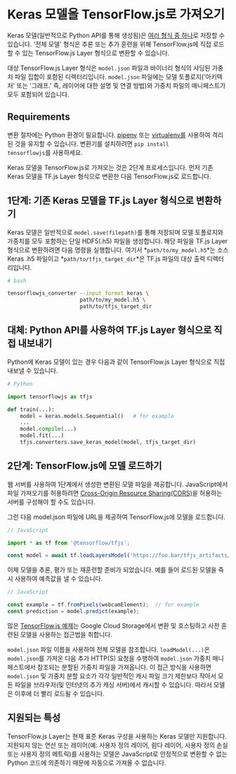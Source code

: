 # Keras 모델을 TensorFlow.js로 가져오기

Keras 모델(일반적으로 Python API를 통해 생성됨)은 [여러 형식 중 하나](https://keras.io/getting-started/faq/#how-can-i-save-a-keras-model)로 저장할 수 있습니다. '전체 모델' 형식은 추론 또는 추가 훈련을 위해 TensorFlow.js에 직접 로드할 수 있는 TensorFlow.js Layer 형식으로 변환할 수 있습니다.

대상 TensorFlow.js Layer 형식은 `model.json` 파일과 바이너리 형식의 샤딩된 가중치 파일 집합이 포함된 디렉터리입니다. `model.json` 파일에는 모델 토폴로지('아키텍처' 또는 '그래프.' 즉, 레이어에 대한 설명 및 연결 방법)와 가중치 파일의 매니페스트가 모두 포함되어 있습니다.

## Requirements

변환 절차에는 Python 환경이 필요합니다. [pipenv](https://github.com/pypa/pipenv) 또는 [virtualenv를](https://virtualenv.pypa.io) 사용하여 격리된 것을 유지할 수 있습니다. 변환기를 설치하려면 <code>pip install tensorflowjs</code>를 사용하세요.

Keras 모델을 TensorFlow.js로 가져오는 것은 2단계 프로세스입니다. 먼저 기존 Keras 모델을 TF.js Layer 형식으로 변환한 다음 TensorFlow.js로 로드합니다.

## 1단계: 기존 Keras 모델을 TF.js Layer 형식으로 변환하기

Keras 모델은 일반적으로 `model.save(filepath)`를 통해 저장되며 모델 토폴로지와 가중치를 모두 포함하는 단일 HDF5(.h5) 파일을 생성합니다. 해당 파일을 TF.js Layer 형식으로 변환하려면 다음 명령을 실행합니다. 여기서 *`path/to/my_model.h5`*는 소스 Keras .h5 파일이고 *`path/to/tfjs_target_dir`*은 TF.js 파일의 대상 출력 디렉터리입니다.

```sh
# bash

tensorflowjs_converter --input_format keras \
                       path/to/my_model.h5 \
                       path/to/tfjs_target_dir
```

## 대체: Python API를 사용하여 TF.js Layer 형식으로 직접 내보내기

Python에 Keras 모델이 있는 경우 다음과 같이 TensorFlow.js Layer 형식으로 직접 내보낼 수 있습니다.

```py
# Python

import tensorflowjs as tfjs

def train(...):
    model = keras.models.Sequential()   # for example
    ...
    model.compile(...)
    model.fit(...)
    tfjs.converters.save_keras_model(model, tfjs_target_dir)
```

## 2단계: TensorFlow.js에 모델 로드하기

웹 서버를 사용하여 1단계에서 생성한 변환된 모델 파일을 제공합니다. JavaScript에서 파일 가져오기를 허용하려면 [Cross-Origin Resource Sharing(CORS)](https://enable-cors.org/)을 허용하는 서버를 구성해야 할 수도 있습니다.

그런 다음 model.json 파일에 URL을 제공하여 TensorFlow.js에 모델을 로드합니다.

```js
// JavaScript

import * as tf from '@tensorflow/tfjs';

const model = await tf.loadLayersModel('https://foo.bar/tfjs_artifacts/model.json');
```

이제 모델을 추론, 평가 또는 재훈련할 준비가 되었습니다. 예를 들어 로드된 모델을 즉시 사용하여 예측값을 낼 수 있습니다.

```js
// JavaScript

const example = tf.fromPixels(webcamElement);  // for example
const prediction = model.predict(example);
```

많은 [TensorFlow.js 예제](https://github.com/tensorflow/tfjs-examples)는 Google Cloud Storage에서 변환 및 호스팅하고 사전 훈련된 모델을 사용하는 접근법을 취합니다.

`model.json` 파일 이름을 사용하여 전체 모델을 참조합니다. `loadModel(...)`은 `model.json`를 가져온 다음 추가 HTTP(S) 요청을 수행하여 `model.json` 가중치 매니페스트에서 참조되는 분할된 가중치 파일을 가져옵니다. 이 접근 방식을 사용하면 `model.json` 및 가중치 분할 요소가 각각 일반적인 캐시 파일 크기 제한보다 작아서 모든 파일을 브라우저(및 인터넷의 추가 캐싱 서버)에서 캐시할 수 있습니다. 따라서 모델은 이후에 더 빨리 로드될 수 있습니다.

## 지원되는 특성

TensorFlow.js Layer는 현재 표준 Keras 구성을 사용하는 Keras 모델만 지원합니다. 지원되지 않는 연산 또는 레이어(예: 사용자 정의 레이어, 람다 레이어, 사용자 정의 손실 또는 사용자 정의 메트릭)를 사용하는 모델은 JavaScript로 안정적으로 변환할 수 없는 Python 코드에 의존하기 때문에 자동으로 가져올 수 없습니다.
